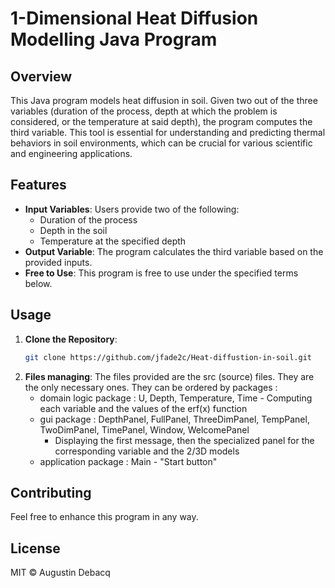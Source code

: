 # 1-Dimensional Heat Diffusion Modelling Java Program

## Overview
This Java program models heat diffusion in soil. Given two out of the three variables (duration of the process, depth at which the problem is considered, or the temperature at said depth), the program computes the third variable. This tool is essential for understanding and predicting thermal behaviors in soil environments, which can be crucial for various scientific and engineering applications.

## Features
- **Input Variables**: Users provide two of the following:
  - Duration of the process
  - Depth in the soil
  - Temperature at the specified depth
- **Output Variable**: The program calculates the third variable based on the provided inputs.
- **Free to Use**: This program is free to use under the specified terms below.

## Usage
1. **Clone the Repository**:
   ```bash
   git clone https://github.com/jfade2c/Heat-diffustion-in-soil.git

2. **Files managing**:
   The files provided are the src (source) files. They are the only necessary ones.
   They can be ordered by packages :
   - domain logic package : U, Depth, Temperature, Time - Computing each variable and the values of the erf(x) function
   - gui package : DepthPanel, FullPanel, ThreeDimPanel, TempPanel, TwoDimPanel, TimePanel, Window, WelcomePanel
     - Displaying the first message, then the specialized panel for the corresponding variable and the 2/3D models
   - application package : Main - "Start button"

## Contributing

Feel free to enhance this program in any way.

## License

MIT © Augustin Debacq
